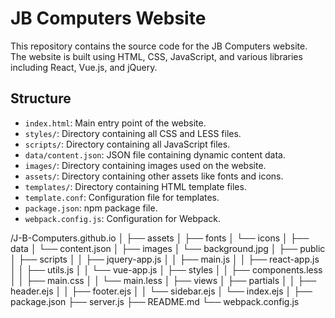 # JB Computers Website

This repository contains the source code for the JB Computers website. The website is built using HTML, CSS, JavaScript, and various libraries including React, Vue.js, and jQuery.

## Structure

- `index.html`: Main entry point of the website.
- `styles/`: Directory containing all CSS and LESS files.
- `scripts/`: Directory containing all JavaScript files.
- `data/content.json`: JSON file containing dynamic content data.
- `images/`: Directory containing images used on the website.
- `assets/`: Directory containing other assets like fonts and icons.
- `templates/`: Directory containing HTML template files.
- `template.conf`: Configuration file for templates.
- `package.json`: npm package file.
- `webpack.config.js`: Configuration for Webpack.

/J-B-Computers.github.io
│
├── assets
│   ├── fonts
│   └── icons
│
├── data
│   └── content.json
│
├── images
│   └── background.jpg
│
├── public
│   ├── scripts
│   │   ├── jquery-app.js
│   │   ├── main.js
│   │   ├── react-app.js
│   │   ├── utils.js
│   │   └── vue-app.js
│   ├── styles
│   │   ├── components.less
│   │   ├── main.css
│   │   └── main.less
│
├── views
│   ├── partials
│   │   ├── header.ejs
│   │   ├── footer.ejs
│   │   └── sidebar.ejs
│   └── index.ejs
│
├── package.json
├── server.js
├── README.md
└── webpack.config.js